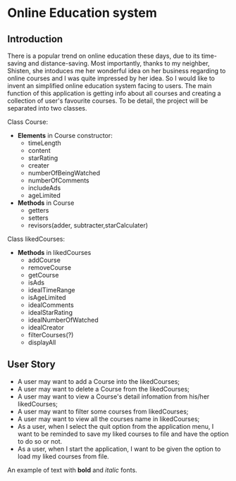 # Online Education system
## Introduction
There is a popular trend on online education these days, due to its time-saving and distance-saving. Most importantly, thanks to my neighber, Shisten, she intoduces me her wonderful idea on her business regarding to online courses and I was quite impressed by her idea. So I would like to invent an simplified online education system facing to users. The main function of this application is getting info about all courses and creating a collection of user's favourite courses. To be detail, the project will be separated into two classes.

Class Course:
- **Elements** in Course constructor: 
    - timeLength
    - content
    - starRating
    - creater
    - numberOfBeingWatched
    - numberOfComments
    - includeAds
    - ageLimited
- **Methods** in Course 
    - getters
    - setters
    - revisors(adder, subtracter,starCalculater)


Class likedCourses:
- **Methods** in likedCourses
    - addCourse
    - removeCourse
    - getCourse
    - isAds
    - idealTimeRange
    - isAgeLimited
    - idealComments
    - idealStarRating
    - idealNumberOfWatched 
    - idealCreator
    - filterCourses(?)
    - displayAll

## User Story
- A user may want to add a Course into the likedCourses;
- A user may want to delete a Course from the likedCourses;
- A user may want to view a Course's detail infomation from his/her likedCourses;
- A user may want to filter some courses from likedCourses;
- A user may want to view all the courses name in likedCourses;
- As a user, when I select the quit option from the application menu, I want to be reminded to save my liked courses to file and have the option to do so or not.
- As a user, when I start the application, I want to be given the option to load my liked courses from file.


An example of text with **bold** and *italic* fonts.  